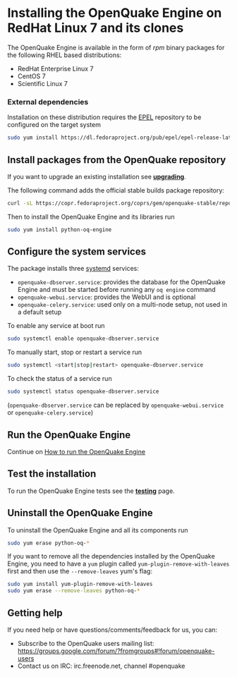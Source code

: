 # Installing the OpenQuake Engine on RedHat Linux 7 and its clones

The OpenQuake Engine is available in the form of *rpm* binary packages for the following RHEL based distributions:
- RedHat Enterprise Linux 7 
- CentOS 7
- Scientific Linux 7

### External dependencies

Installation on these distribution requires the [EPEL](https://fedoraproject.org/wiki/EPEL) repository to be configured on the target system

```bash
sudo yum install https://dl.fedoraproject.org/pub/epel/epel-release-latest-7.noarch.rpm
```

## Install packages from the OpenQuake repository
If you want to upgrade an existing installation see **[upgrading](../upgrading/rhel.md)**.

The following command adds the official stable builds package repository:
```bash
curl -sL https://copr.fedoraproject.org/coprs/gem/openquake-stable/repo/epel-7/gem-openquake-stable-epel-7.repo | sudo tee /etc/yum.repos.d/gem-openquake-stable-epel-7.repo
```

Then to install the OpenQuake Engine and its libraries run
```bash
sudo yum install python-oq-engine
```

## Configure the system services

The package installs three [systemd](https://access.redhat.com/documentation/en-US/Red_Hat_Enterprise_Linux/7/html/System_Administrators_Guide/chap-Managing_Services_with_systemd.html) services:
- `openquake-dbserver.service`: provides the database for the OpenQuake Engine and must be started before running any `oq engine` command
- `openquake-webui.service`: provides the WebUI and is optional
- `openquake-celery.service`: used only on a multi-node setup, not used in a default setup

To enable any service at boot run
```bash
sudo systemctl enable openquake-dbserver.service
```

To manually start, stop or restart a service run
```bash
sudo systemctl <start|stop|restart> openquake-dbserver.service
```

To check the status of a service run
```bash
sudo systemctl status openquake-dbserver.service
```
(`openquake-dbserver.service` can be replaced by `openquake-webui.service` or `openquake-celery.service`)

## Run the OpenQuake Engine

Continue on [How to run the OpenQuake Engine](../running/unix.md)

## Test the installation

To run the OpenQuake Engine tests see the **[testing](../testing.md)** page.

## Uninstall the OpenQuake Engine

To uninstall the OpenQuake Engine and all its components run
```bash
sudo yum erase python-oq-*
```
If you want to remove all the dependencies installed by the OpenQuake Engine, you need to have a `yum` plugin called `yum-plugin-remove-with-leaves` first and then use the `--remove-leaves` yum's flag:
```bash
sudo yum install yum-plugin-remove-with-leaves
sudo yum erase --remove-leaves python-oq-*
```

## Getting help
If you need help or have questions/comments/feedback for us, you can:
  * Subscribe to the OpenQuake users mailing list: https://groups.google.com/forum/?fromgroups#!forum/openquake-users
  * Contact us on IRC: irc.freenode.net, channel #openquake
